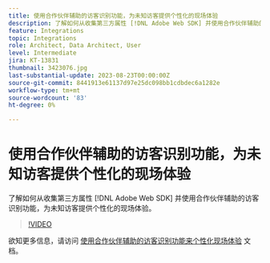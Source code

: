 ```yaml
---
title: 使用合作伙伴辅助的访客识别功能，为未知访客提供个性化的现场体验
description: 了解如何从收集第三方属性 [!DNL Adobe Web SDK] 并使用合作伙伴辅助的访客识别功能，为未知访客提供个性化的现场体验。
feature: Integrations
topic: Integrations
role: Architect, Data Architect, User
level: Intermediate
jira: KT-13831
thumbnail: 3423076.jpg
last-substantial-update: 2023-08-23T00:00:00Z
source-git-commit: 8441913e61137d97e25dc098bb1cdbdec6a1282e
workflow-type: tm+mt
source-wordcount: '83'
ht-degree: 0%

---
```


# 使用合作伙伴辅助的访客识别功能，为未知访客提供个性化的现场体验

了解如何从收集第三方属性 [!DNL Adobe Web SDK] 并使用合作伙伴辅助的访客识别功能，为未知访客提供个性化的现场体验。

>[!VIDEO](https://video.tv.adobe.com/v/3423076/?quality=12&learn=on)

欲知更多信息，请访问 [使用合作伙伴辅助的访客识别功能来个性化现场体验](https://experienceleague.adobe.com/docs/experience-platform/rtcdp/use-cases/partner-data/onsite-personalization.html) 文档。
